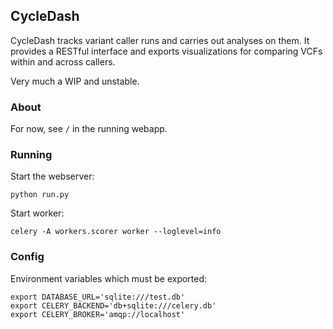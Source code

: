 ## CycleDash

CycleDash tracks variant caller runs and carries out analyses on them. It
provides a RESTful interface and exports visualizations for comparing VCFs
within and across callers.

Very much a WIP and unstable.

### About

For now, see `/` in the running webapp.

### Running

Start the webserver:

`python run.py`

Start worker:

`celery -A workers.scorer worker --loglevel=info`


### Config

Environment variables which must be exported:

```
export DATABASE_URL='sqlite:///test.db'
export CELERY_BACKEND='db+sqlite:///celery.db'
export CELERY_BROKER='amqp://localhost'
```
